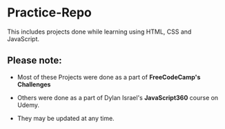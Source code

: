# Practice-Repo

This includes projects done while learning using HTML, CSS and JavaScript.

## Please note:

- Most of these Projects were done as a part of **FreeCodeCamp's Challenges**

* Others were done as a part of Dylan Israel's **JavaScript360** course on Udemy.

- They may be updated at any time.
